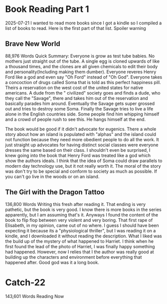 # Book Reading Part 1

2025-07-21
I wanted to read more books since I got a kindle so I compiled a list of books to read. Here is the first part of that list. Spoiler warning

## Brave New World
88,976 Words
Quick Summary: Everyone is grow as test tube babies. No mothers just straight out of the tube. A single egg is cloned upwards of like a thousand times, and the clones are all given chemicals to edit their body and personality(Including making them dumber). Everyone reveres Henry Ford like a god and even say "Oh Ford" instead of "Oh God". Everyone takes a concoction of drugs called Soma that is told as this perfect happiness pill. Theirs a reservation on the west cost of the united states for native americans. A dude from the "
civilized" society goes and finds a dude, who they call the "Savage", there and takes him out of the reservation and basically parades him around.  Eventually the Savage gets super grossed out and tries to destroy some Soma. Finally the Savage tries to live a life alone in the English countries side. Some people find him whipping himself and a crowd of people rush to see this. He hangs himself at the end.

The book would be good if it didn't advocate for eugenics. There a whole story about how an island is populated with "alphas" and the island could not function because they need more obedient people to do all the work. It just straight up advocates for having distinct social classes were everyone dresses the same based on their class. I shouldn't even be surprised, I knew going into the book that Henry Ford was treated like a god which show the authors ideals.
I think that the idea of Soma could draw parallels to modern day technology use, but it not really worth it. The moral of the story was don't try to be special and conform to society as much as possible. If you can't go live in the woods or on an island.

## The Girl with the Dragon Tattoo
136,800 Words
Writing this fresh after reading it. That ending is very pathetic, but the book is very good. I know there is more books in the series apparently, but I am assuming that's it. 
Anyways I found the content of the book to flip flop between very violent and very boring. That first rape of Elisabeth, in my opinion, came out of no where. I guess I should have been expecting it because its a "physiological thriller", but I was reading it on a kindle, and I downloaded it without reading the description.
What I liked was the build up of the mystery of what happened to Harriet. I think when he first found the lead of the photo of Harriet, I was finally happy something had happened. However, now I relies that I the author was really good at building up the characters and environment before everything that happened after. 
Good god was it a long book.
# Catch-22
143,601 Words
Reading Now